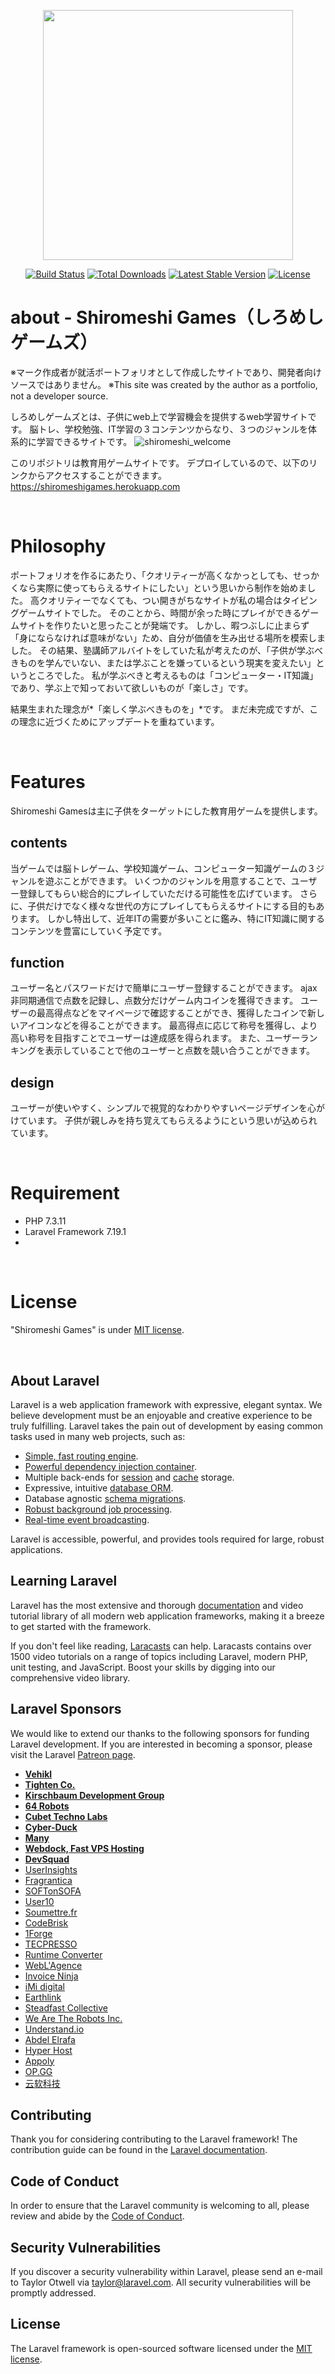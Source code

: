 <p align="center"><img src="https://res.cloudinary.com/dtfbvvkyp/image/upload/v1566331377/laravel-logolockup-cmyk-red.svg" width="400"></p>

<p align="center">
<a href="https://travis-ci.org/laravel/framework"><img src="https://travis-ci.org/laravel/framework.svg" alt="Build Status"></a>
<a href="https://packagist.org/packages/laravel/framework"><img src="https://poser.pugx.org/laravel/framework/d/total.svg" alt="Total Downloads"></a>
<a href="https://packagist.org/packages/laravel/framework"><img src="https://poser.pugx.org/laravel/framework/v/stable.svg" alt="Latest Stable Version"></a>
<a href="https://packagist.org/packages/laravel/framework"><img src="https://poser.pugx.org/laravel/framework/license.svg" alt="License"></a>
</p>

# about - Shiromeshi Games（しろめしゲームズ）

※マーク作成者が就活ポートフォリオとして作成したサイトであり、開発者向けソースではありません。
※This site was created by the author as a portfolio, not a developer source.

しろめしゲームズとは、子供にweb上で学習機会を提供するweb学習サイトです。
脳トレ、学校勉強、IT学習の３コンテンツからなり、３つのジャンルを体系的に学習できるサイトです。
![shiromeshi_welcome](https://user-images.githubusercontent.com/66049360/100038090-bdb0c880-2e46-11eb-9ddd-cee524630c1a.jpg)


このリポジトリは教育用ゲームサイトです。
デプロイしているので、以下のリンクからアクセスすることができます。
<https://shiromeshigames.herokuapp.com>


<br>

# Philosophy

ポートフォリオを作るにあたり、「クオリティーが高くなかっとしても、せっかくなら実際に使ってもらえるサイトにしたい」という思いから制作を始めました。
高クオリティーでなくても、つい開きがちなサイトが私の場合はタイピングゲームサイトでした。
そのことから、時間が余った時にプレイができるゲームサイトを作りたいと思ったことが発端です。
しかし、暇つぶしに止まらず「身にならなければ意味がない」ため、自分が価値を生み出せる場所を模索しました。
その結果、塾講師アルバイトをしていた私が考えたのが、「子供が学ぶべきものを学んでいない、または学ぶことを嫌っているという現実を変えたい」というところでした。
私が学ぶべきと考えるものは「コンピューター・IT知識」であり、学ぶ上で知っておいて欲しいものが「楽しさ」です。

結果生まれた理念が*「楽しく学ぶべきものを」*です。
まだ未完成ですが、この理念に近づくためにアップデートを重ねています。

<br>

# Features
Shiromeshi Gamesは主に子供をターゲットにした教育用ゲームを提供します。


  ## contents
  当ゲームでは脳トレゲーム、学校知識ゲーム、コンピューター知識ゲームの３ジャンルを遊ぶことができます。
  いくつかのジャンルを用意することで、ユーザー登録してもらい総合的にプレイしていただける可能性を広げています。
  さらに、子供だけでなく様々な世代の方にプレイしてもらえるサイトにする目的もあります。
  しかし特出して、近年ITの需要が多いことに鑑み、特にIT知識に関するコンテンツを豊富にしていく予定です。


  ## function
  ユーザー名とパスワードだけで簡単にユーザー登録することができます。
  ajax非同期通信で点数を記録し、点数分だけゲーム内コインを獲得できます。
  ユーザーの最高得点などをマイページで確認することができ、獲得したコインで新しいアイコンなどを得ることができます。
  最高得点に応じて称号を獲得し、より高い称号を目指すことでユーザーは達成感を得られます。
  また、ユーザーランキングを表示していることで他のユーザーと点数を競い合うことができます。


  ## design
  ユーザーが使いやすく、シンプルで視覚的なわかりやすいページデザインを心がけています。
  子供が親しみを持ち覚えてもらえるようにという思いが込められています。

<br>

# Requirement

* PHP 7.3.11
* Laravel Framework 7.19.1
* 

<br>

# License

"Shiromeshi Games" is under [MIT license](https://en.wikipedia.org/wiki/MIT_License).

<br>

## About Laravel

Laravel is a web application framework with expressive, elegant syntax. We believe development must be an enjoyable and creative experience to be truly fulfilling. Laravel takes the pain out of development by easing common tasks used in many web projects, such as:

- [Simple, fast routing engine](https://laravel.com/docs/routing).
- [Powerful dependency injection container](https://laravel.com/docs/container).
- Multiple back-ends for [session](https://laravel.com/docs/session) and [cache](https://laravel.com/docs/cache) storage.
- Expressive, intuitive [database ORM](https://laravel.com/docs/eloquent).
- Database agnostic [schema migrations](https://laravel.com/docs/migrations).
- [Robust background job processing](https://laravel.com/docs/queues).
- [Real-time event broadcasting](https://laravel.com/docs/broadcasting).

Laravel is accessible, powerful, and provides tools required for large, robust applications.

## Learning Laravel

Laravel has the most extensive and thorough [documentation](https://laravel.com/docs) and video tutorial library of all modern web application frameworks, making it a breeze to get started with the framework.

If you don't feel like reading, [Laracasts](https://laracasts.com) can help. Laracasts contains over 1500 video tutorials on a range of topics including Laravel, modern PHP, unit testing, and JavaScript. Boost your skills by digging into our comprehensive video library.

## Laravel Sponsors

We would like to extend our thanks to the following sponsors for funding Laravel development. If you are interested in becoming a sponsor, please visit the Laravel [Patreon page](https://patreon.com/taylorotwell).

- **[Vehikl](https://vehikl.com/)**
- **[Tighten Co.](https://tighten.co)**
- **[Kirschbaum Development Group](https://kirschbaumdevelopment.com)**
- **[64 Robots](https://64robots.com)**
- **[Cubet Techno Labs](https://cubettech.com)**
- **[Cyber-Duck](https://cyber-duck.co.uk)**
- **[Many](https://www.many.co.uk)**
- **[Webdock, Fast VPS Hosting](https://www.webdock.io/en)**
- **[DevSquad](https://devsquad.com)**
- [UserInsights](https://userinsights.com)
- [Fragrantica](https://www.fragrantica.com)
- [SOFTonSOFA](https://softonsofa.com/)
- [User10](https://user10.com)
- [Soumettre.fr](https://soumettre.fr/)
- [CodeBrisk](https://codebrisk.com)
- [1Forge](https://1forge.com)
- [TECPRESSO](https://tecpresso.co.jp/)
- [Runtime Converter](http://runtimeconverter.com/)
- [WebL'Agence](https://weblagence.com/)
- [Invoice Ninja](https://www.invoiceninja.com)
- [iMi digital](https://www.imi-digital.de/)
- [Earthlink](https://www.earthlink.ro/)
- [Steadfast Collective](https://steadfastcollective.com/)
- [We Are The Robots Inc.](https://watr.mx/)
- [Understand.io](https://www.understand.io/)
- [Abdel Elrafa](https://abdelelrafa.com)
- [Hyper Host](https://hyper.host)
- [Appoly](https://www.appoly.co.uk)
- [OP.GG](https://op.gg)
- [云软科技](http://www.yunruan.ltd/)

## Contributing

Thank you for considering contributing to the Laravel framework! The contribution guide can be found in the [Laravel documentation](https://laravel.com/docs/contributions).

## Code of Conduct

In order to ensure that the Laravel community is welcoming to all, please review and abide by the [Code of Conduct](https://laravel.com/docs/contributions#code-of-conduct).

## Security Vulnerabilities

If you discover a security vulnerability within Laravel, please send an e-mail to Taylor Otwell via [taylor@laravel.com](mailto:taylor@laravel.com). All security vulnerabilities will be promptly addressed.

## License

The Laravel framework is open-sourced software licensed under the [MIT license](https://opensource.org/licenses/MIT).
